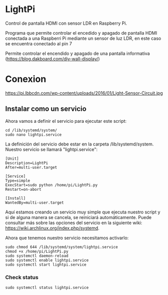 # LightPi
Control de pantalla HDMI con sensor LDR en Raspberry Pi.

Programa que permite controlar el encedido y apagado de pantalla HDMI conectada a una Raspberri Pi mediante un sensor de luz LDR, en este caso se encuentra conectado al pin 7

Permite controlar el encendido y apagado de una pantalla informativa (https://blog.dakboard.com/diy-wall-display/)

# Conexion

https://pi.lbbcdn.com/wp-content/uploads/2016/01/Light-Sensor-Circuit.jpg


## Instalar como un servicio


Ahora vamos a definir el servicio para ejecutar este script:

```Shell
cd /lib/systemd/system/
sudo nano lightpi.service
```

La definición del servicio debe estar en la carpeta /lib/systemd/system. Nuestro servicio se llamará "lightpi.service":

```text
[Unit]
Description=LightPi
After=multi-user.target

[Service]
Type=simple
ExecStart=sudo python /home/pi/LightPi.py
Restart=on-abort

[Install]
WantedBy=multi-user.target
```

Aquí estamos creando un servicio muy simple que ejecuta nuestro script y si de alguna manera se cancela, se reiniciará automáticamente. Puede consultar más sobre las opciones del servicio en la siguiente wiki: https://wiki.archlinux.org/index.php/systemd.


Ahora que tenemos nuestro servicio necesitamos activarlo:

```Shell
sudo chmod 644 /lib/systemd/system/lightpi.service
chmod +x /home/pi/LightPi.py
sudo systemctl daemon-reload
sudo systemctl enable lightpi.service
sudo systemctl start lightpi.service
```

### Check status
`sudo systemctl status lightpi.service`

